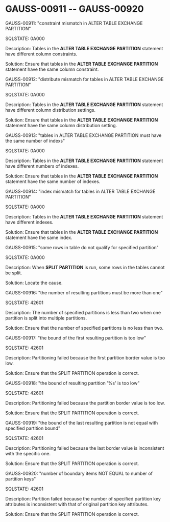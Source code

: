 # GAUSS-00911 -- GAUSS-00920<a name="EN-US_TOPIC_0302073014"></a>

GAUSS-00911: "constraint mismatch in ALTER TABLE EXCHANGE PARTITION"

SQLSTATE: 0A000

Description: Tables in the  **ALTER TABLE EXCHANGE PARTITION**  statement have different column constraints.

Solution: Ensure that tables in the  **ALTER TABLE EXCHANGE PARTITION**  statement have the same column constraint.

GAUSS-00912: "distribute mismatch for tables in ALTER TABLE EXCHANGE PARTITION"

SQLSTATE: 0A000

Description: Tables in the  **ALTER TABLE EXCHANGE PARTITION**  statement have different column distribution settings.

Solution: Ensure that tables in the  **ALTER TABLE EXCHANGE PARTITION**  statement have the same column distribution setting.

GAUSS-00913: "tables in ALTER TABLE EXCHANGE PARTITION must have the same number of indexs"

SQLSTATE: 0A000

Description: Tables in the  **ALTER TABLE EXCHANGE PARTITION**  statement have different numbers of indexes.

Solution: Ensure that tables in the  **ALTER TABLE EXCHANGE PARTITION**  statement have the same number of indexes. 

GAUSS-00914: "index mismatch for tables in ALTER TABLE EXCHANGE PARTITION"

SQLSTATE: 0A000

Description: Tables in the  **ALTER TABLE EXCHANGE PARTITION**  statement have different indexes.

Solution: Ensure that tables in the  **ALTER TABLE EXCHANGE PARTITION**  statement have the same index.

GAUSS-00915: "some rows in table do not qualify for specified partition"

SQLSTATE: 0A000

Description: When  **SPLIT PARTITION**  is run, some rows in the tables cannot be split.

Solution: Locate the cause.

GAUSS-00916: "the number of resulting partitions must be more than one"

SQLSTATE: 42601

Description: The number of specified partitions is less than two when one partition is split into multiple partitions.

Solution: Ensure that the number of specified partitions is no less than two.

GAUSS-00917: "the bound of the first resulting partition is too low"

SQLSTATE: 42601

Description: Partitioning failed because the first partition border value is too low.

Solution: Ensure that the SPLIT PARTITION operation is correct.

GAUSS-00918: "the bound of resulting partition '%s' is too low"

SQLSTATE: 42601

Description: Partitioning failed because the partition border value is too low.

Solution: Ensure that the SPLIT PARTITION operation is correct.

GAUSS-00919: "the bound of the last resulting partition is not equal with specified partition bound"

SQLSTATE: 42601

Description: Partitioning failed because the last border value is inconsistent with the specific one.

Solution: Ensure that the SPLIT PARTITION operation is correct.

GAUSS-00920: "number of boundary items NOT EQUAL to number of partition keys"

SQLSTATE: 42601

Description: Partition failed because the number of specified partition key attributes is inconsistent with that of original partition key attributes.

Solution: Ensure that the SPLIT PARTITION operation is correct.

